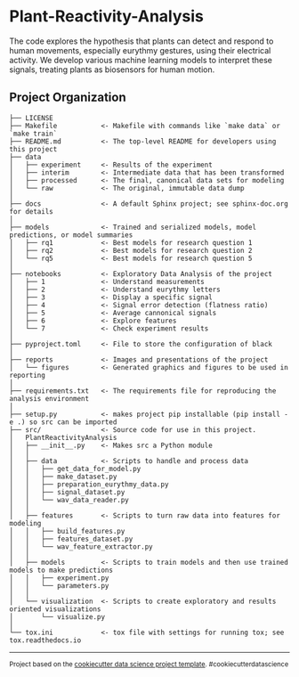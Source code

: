 Plant-Reactivity-Analysis
==============================

The code explores the hypothesis that plants can detect and respond to human movements, especially eurythmy gestures, using their electrical activity. We develop various machine learning models to interpret these signals, treating plants as biosensors for human motion.

Project Organization
------------

    ├── LICENSE
    ├── Makefile           <- Makefile with commands like `make data` or `make train`
    ├── README.md          <- The top-level README for developers using this project
    ├── data
    │   ├── experiment     <- Results of the experiment
    │   ├── interim        <- Intermediate data that has been transformed
    │   ├── processed      <- The final, canonical data sets for modeling
    │   └── raw            <- The original, immutable data dump
    │
    ├── docs               <- A default Sphinx project; see sphinx-doc.org for details
    │
    ├── models             <- Trained and serialized models, model predictions, or model summaries
    │   ├── rq1            <- Best models for research question 1
    │   ├── rq2            <- Best models for research question 2
    │   └── rq5            <- Best models for research question 5
    │
    ├── notebooks          <- Exploratory Data Analysis of the project
    │   ├── 1              <- Understand measurements
    │   ├── 2              <- Understand eurythmy letters
    │   ├── 3              <- Display a specific signal
    │   ├── 4              <- Signal error detection (flatness ratio)
    │   ├── 5              <- Average cannonical signals
    │   ├── 6              <- Explore features
    │   └── 7              <- Check experiment results
    │
    ├── pyproject.toml     <- File to store the configuration of black
    │
    ├── reports            <- Images and presentations of the project
    │   └── figures        <- Generated graphics and figures to be used in reporting
    │
    ├── requirements.txt   <- The requirements file for reproducing the analysis environment
    │
    ├── setup.py           <- makes project pip installable (pip install -e .) so src can be imported
    ├── src/               <- Source code for use in this project.
    │   PlantReactivityAnalysis               
    │   ├── __init__.py    <- Makes src a Python module
    │   │
    │   ├── data           <- Scripts to handle and process data
    │   │   ├── get_data_for_model.py
    │   │   ├── make_dataset.py
    │   │   ├── preparation_eurythmy_data.py
    │   │   ├── signal_dataset.py
    │   │   └── wav_data_reader.py
    │   │
    │   ├── features       <- Scripts to turn raw data into features for modeling
    │   │   ├── build_features.py
    │   │   ├── features_dataset.py
    │   │   └── wav_feature_extractor.py
    │   │
    │   ├── models         <- Scripts to train models and then use trained models to make predictions
    │   │   ├── experiment.py
    │   │   └── parameters.py
    │   │
    │   └── visualization  <- Scripts to create exploratory and results oriented visualizations
    │       └── visualize.py
    │
    └── tox.ini            <- tox file with settings for running tox; see tox.readthedocs.io


--------

<p><small>Project based on the <a target="_blank" href="https://drivendata.github.io/cookiecutter-data-science/">cookiecutter data science project template</a>. #cookiecutterdatascience</small></p>
